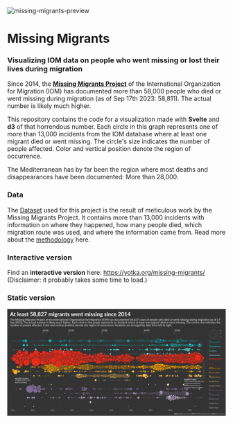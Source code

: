 ![missing-migrants-preview](https://github.com/yotkadata/missing-migrants/assets/7913590/5381e452-acf6-4bc6-9541-9a83a52ccef8)

# Missing Migrants

### Visualizing IOM data on people who went missing or lost their lives during migration

Since 2014, the [**Missing Migrants Project**](https://missingmigrants.iom.int/) of the International Organization for Migration (IOM) has documented more than 58,000 people who died or went missing during migration (as of Sep 17th 2023: 58,811). The actual number is likely much higher.

This repository contains the code for a visualization made with **Svelte** and **d3** of that horrendous number. Each circle in this graph represents one of more than 13,000 incidents from the IOM database where at least one migrant died or went missing. The circle's size indicates the number of people affected. Color and vertical position denote the region of occurrence.

The Mediterranean has by far been the region where most deaths and disappearances have been documented: More than 28,000.

### Data

The [Dataset](https://missingmigrants.iom.int/downloads) used for this project is the result of meticulous work by the Missing Migrants Project. It contains more than 13,000 incidents with information on where they happened, how many people died, which migration route was used, and where the information came from. Read more about the [methodology](https://missingmigrants.iom.int/methodology) here.

### Interactive version

Find an **interactive version** here: https://yotka.org/missing-migrants/
(Disclaimer: it probably takes some time to load.)

### Static version

![static version](https://github.com/yotkadata/missing-migrants/raw/main/svelte_app/public/static-graph-missing-migrants.png)
